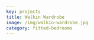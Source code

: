 ```yaml
---
key: projects
title: Walkin Wardrobe
image: /img/walkin-wardrobe.jpg
category: fitted-bedrooms
---
```


